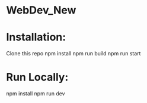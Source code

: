 # WebDev_New

# Installation:

Clone this repo
npm install
npm run build
npm run start

# Run Locally:

npm install
npm run dev
